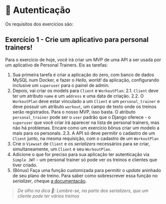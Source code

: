 # :pencil: Autenticação



Os requisitos dos exercícios são:

## Exercício 1 - Crie um aplicativo para personal trainers!

Para o exercício de hoje, você irá criar um MVP de uma API a ser usada por um aplicativo de Personal Trainers. Eis as tarefas:

1. Sua primeira tarefa é criar a aplicação do zero, com banco de dados MySQL num Docker, e fazer o _Hello, world!_ da aplicação, configurando inclusive um `superuser` para o painel de admin.
2. Depois, vai criar os models para `Client` e `WorkoutPlan`: 
    2.1. `Client` deve ter um atributo `name` e um `address` e uma data de criação.
    2.2. O `WorkoutPlan` deve estar vinculado a um `Client` e um `personal_trainer` e deve possuir um atributo `workout`, um campo de texto onde os treinos serão registrados. Para o nosso MVP, isso basta. O atributo `personal_trainer` pode ser o `user` padrão que o Django oferece - o `superuser` que você criar irá aparecer na lista de personal trainers, mas não há problemas. Encare como um exercício bônus criar um modelo a mais para os personals.
    2.3. A API só deve permitir o cadastro de um `Client` junto, na mesma requisição, com o cadastro de um `WorkoutPlan`
3. Crie o `Viewset` de `Client` e os _serializers_ necessários para se criar, simultaneamente, um `Client` e seu `WorkoutPlan`.
4. Adicione o que for preciso para sua aplicação ter autenticação via `Simple JWT` - um personal trainer só pode ver os treinos e clientes que tiver criado.
5. (Bônus) Faça uma função customizada para permitir o _update_ aninhado de seu plano de treino. Para saber como sobrescrever essa função no _serializer_, cheque [a documentação](https://www.django-rest-framework.org/api-guide/serializers/#writing-update-methods-for-nested-representations).

> _De olho na dica 👀: Lembre-se, na parte dos serializers, que um cliente pode ter vários treinos_

